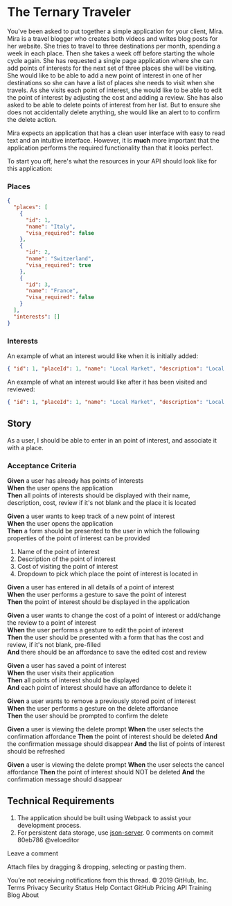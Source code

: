 # The Ternary Traveler

You've been asked to put together a simple application for your client, Mira. Mira is a travel blogger who creates both videos and writes blog posts for her website. She tries to travel to three destinations per month, spending a week in each place. Then she takes a week off before starting the whole cycle again. She has requested a single page application where she can add points of interests for the next set of three places she will be visiting. She would like to be able to add a new point of interest in one of her destinations so she can have a list of places she needs to visit when she travels. As she visits each point of interest, she would like to be able to edit the point of interest by adjusting the cost and adding a review. She has also asked to be able to delete points of interest from her list. But to ensure she does not accidentally delete anything, she would like an alert to to confirm the delete action.

Mira expects an application that has a clean user interface with easy to read text and an intuitive interface. However, it is **much** more important that the application performs the required functionality than that it looks perfect.


To start you off, here's what the resources in your API should look like for this application:

### Places

```json
{
  "places": [
    { 
      "id": 1, 
      "name": "Italy", 
      "visa_required": false 
    },
    { 
      "id": 2, 
      "name": "Switzerland", 
      "visa_required": true 
    },
    { 
      "id": 3, 
      "name": "France", 
      "visa_required": false
    }
  ],
  "interests": []
}
```

### Interests

An example of what an interest would like when it is initially added:
```json
{ "id": 1, "placeId": 1, "name": "Local Market", "description": "Local market where you can purchase local products and try the local food", "cost": 0.00, "review": "" }
```

An example of what an interest would like after it has been visited and reviewed:
```json
{ "id": 1, "placeId": 1, "name": "Local Market", "description": "Local market where you can purchase local products and try the local food", "cost": 0.00, "review": "You can definitely get things for a lower price if you are willing to bargain!" }
```

## Story
As a user, I should be able to enter in an point of interest, and associate it with a place.

### Acceptance Criteria
**Given** a user has already has points of interests  
**When** the user opens the application  
**Then** all points of interests should be displayed with their name, description, cost, review if it's not blank and the place it is located

**Given** a user wants to keep track of a new point of interest  
**When** the user opens the application  
**Then** a form should be presented to the user in which the following properties of the point of interest can be provided

1. Name of the point of interest
1. Description of the point of interest
1. Cost of visiting the point of interest
1. Dropdown to pick which place the point of interest is located in

**Given** a user has entered in all details of a point of interest  
**When** the user performs a gesture to save the point of interest  
**Then** the point of interest should be displayed in the application

**Given** a user wants to change the cost of a point of interest or add/change the review to a point of interest  
**When** the user performs a gesture to edit the point of interest  
**Then** the user should be presented with a form that has the cost and review, if it's not blank, pre-filled  
**And** there should be an affordance to save the edited cost and review

**Given** a user has saved a point of interest  
**When** the user visits their application  
**Then** all points of interest should be displayed  
**And** each point of interest should have an affordance to delete it

**Given** a user wants to remove a previously stored point of interest  
**When** the user performs a gesture on the delete affordance  
**Then** the user should be prompted to confirm the delete

**Given** a user is viewing the delete prompt
**When** the user selects the confirmation affordance
**Then** the point of interest should be deleted
**And** the confirmation message should disappear
**And** the list of points of interest should be refreshed

**Given** a user is viewing the delete prompt
**When** the user selects the cancel affordance
**Then** the point of interest should NOT be deleted
**And** the confirmation message should disappear

## Technical Requirements

1. The application should be built using Webpack to assist your development process.
1. For persistent data storage, use [json-server](https://github.com/typicode/json-server). 
0 comments on commit 80eb786
@veloeditor
 
 
Leave a comment

Attach files by dragging & dropping, selecting or pasting them.
 
 You’re not receiving notifications from this thread.
© 2019 GitHub, Inc.
Terms
Privacy
Security
Status
Help
Contact GitHub
Pricing
API
Training
Blog
About
